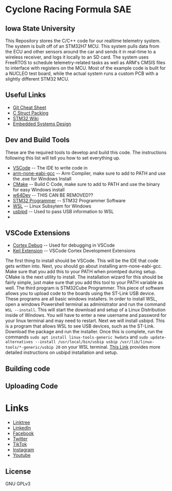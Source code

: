 # Cyclone Racing Formula SAE
## Iowa State University

This Repository stores the C/C++ code for our realtime telemetry system. The system is built off of an STM32H7 MCU. This system pulls data from the ECU and other sensors around the car and sends it in real-time to a wireless receiver, and logs it locally to an SD card. The system uses FreeRTOS to schedule telemetry-related tasks as well as ARM's CMSIS files to interface with registers on the MCU. Most of the example code is built for a NUCLEO test board, while the actual system runs a custom PCB with a slightly different STM32 MCU.

## Useful Links
- [Git Cheat Sheet](https://education.github.com/git-cheat-sheet-education.pdf)
- [C Struct Packing](http://www.catb.org/esr/structure-packing/)
- [STM32 Wiki](https://wiki.stmicroelectronics.cn/stm32mcu/wiki/Category:Getting_started_with_STM32_:_STM32_step_by_step)
- [Embedded Systems Design](https://iowastate.sharepoint.com/sites/CycloneRacingFormulaSAE/Shared%20Documents/Forms/AllItems.aspx?id=%2Fsites%2FCycloneRacingFormulaSAE%2FShared%20Documents%2FElectrical%2FResources%2FEmbedded%20Systems%20Introduction%20to%20Arm%20Cortex%2DM%20Microcontrollers%20Fifth%20Edition%2Epdf&parent=%2Fsites%2FCycloneRacingFormulaSAE%2FShared%20Documents%2FElectrical%2FResources)

## Dev and Build Tools
These are the required tools to develop and build this code. The instructions following this list will tell you how to set everything up.
- [VSCode](https://code.visualstudio.com/download) -- The IDE to write code in
- [arm-none-eabi-gcc](https://developer.arm.com/downloads/-/gnu-rm) -- Arm Compiler, make sure to add to PATH and use the .exe for Windows Install
- [CMake](https://cmake.org/download/) -- Build C Code, make sure to add to PATH and use the binary for easy Windows install
- [w64Dev](https://github.com/skeeto/w64devkit) -- THIS CAN BE REMOVED??
- [STM32 Programmer](https://www.st.com/en/development-tools/stm32cubeprog.html) -- STM32 Programmer Software
- [WSL](https://learn.microsoft.com/en-us/windows/wsl/install) -- Linux Subsytem for Windows
- [usbipd](https://github.com/dorssel/usbipd-win/releases) -- Used to pass USB information to WSL
- 
## VSCode Extensions
- [Cortex Debug](https://marketplace.visualstudio.com/items?itemName=marus25.cortex-debug) -- Used for debugging in VSCode
- [Keil Extension](https://marketplace.visualstudio.com/items?itemName=Arm.keil-studio-pack) -- VSCode Cortex Development Extensions

The first thing to install should be VSCode. This will be the IDE that code gets written into. Next, you should go about installing arm-none-eabi-gcc. Make sure that you add this to your PATH when promtped during setup. CMake is the next utility to install. The installation wizard for this should be fairly simple, just make sure that you add this tool to your PATH variable as well. The third program is STM32Cube Programmer. This piece of software allows you to upload code to the boards using the ST-Link USB device. These programs are all basic windows installers. 
In order to install WSL, open a windows Powershell terminal as administrator and run the command `WSL --install`. This will start the download and setup of a Linux Distribution inside of Windows. You will have to enter a new username and password for your linux terminal and may need to restart.
Next we will install usbipd. This is a program that allows WSL to see USB devices, such as the ST-Link. Download the package and run the installer. Once this is complete, run the commands `sudo apt install linux-tools-generic hwdata` and `sudo update-alternatives --install /usr/local/bin/usbip usbip /usr/lib/linux-tools/*-generic/usbip 20` on your WSL terminal. [This Link](https://learn.microsoft.com/en-us/windows/wsl/connect-usb) provides more detailed instructions on usbipd installation and setup.

## Building code

## Uploading Code

# Links
- [Linktree](https://linktr.ee/cycloneracing)
- [LinkedIn](https://www.linkedin.com/company/cyclone-racing/)
- [Facebook](https://www.facebook.com/CycloneRacingUS/)
- [Twitter](https://twitter.com/cycloneracingus?lang=en)
- [TikTok](https://www.tiktok.com/@cycloneracing)
- [Instagram](https://www.instagram.com/cycloneracingus/)
- [Youtube](https://www.youtube.com/channel/UCQaE_Bqq185kTRbl6uPepTg/videos)

## License

GNU GPLv3
